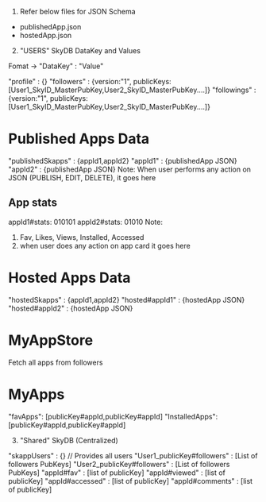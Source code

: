 
1. Refer below files for JSON Schema

- publishedApp.json
- hostedApp.json

2. "USERS" SkyDB DataKey and Values

Fomat -> "DataKey" : "Value"

"profile" : {}
"followers" : {version:"1", publicKeys:[User1_SkyID_MasterPubKey,User2_SkyID_MasterPubKey....]}
"followings" : {version:"1", publicKeys:[User1_SkyID_MasterPubKey,User2_SkyID_MasterPubKey....]}

# Published Apps Data
"publishedSkapps" : {appId1,appId2}
"appId1" : {publishedApp JSON}
"appId2" : {publishedApp JSON} 
Note: When user performs any action on JSON (PUBLISH, EDIT, DELETE), it goes here
## App stats
appId1#stats: 010101
appId2#stats: 01010
Note: 
1. Fav, Likes, Views, Installed, Accessed 
2. when user does any action on app card it goes here 


# Hosted Apps Data
"hostedSkapps" : {appId1,appId2}
"hosted#appId1" : {hostedApp JSON}
"hosted#appId2" : {hostedApp JSON}

# MyAppStore
Fetch all apps from followers

# MyApps
"favApps": [publicKey#appId,publicKey#appId]
"InstalledApps": [publicKey#appId,publicKey#appId]


3. "Shared" SkyDB (Centralized)

"skappUsers" : {} // Provides all users
"User1_publicKey#followers" : [List of followers PubKeys]
"User2_publicKey#followers" : [List of followers PubKeys]
"appId#fav" : [list of publicKey]
"appId#viewed" : [list of publicKey]
"appId#accessed" : [list of publicKey]
"appId#comments" : [list of publicKey]
